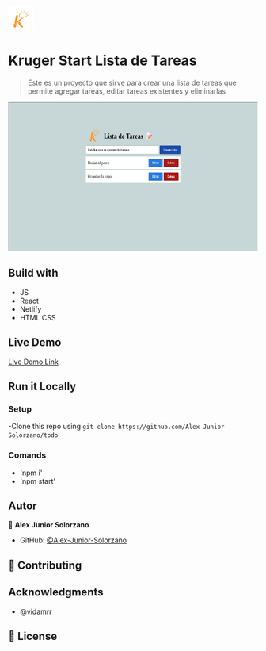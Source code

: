 <img src='./src/images/k2.png' height='50px'>

# Kruger Start Lista de Tareas


 > Este es un proyecto que sirve para crear una lista de tareas que permite agregar tareas, editar tareas existentes y eliminarlas

<img src='./src/images/imagen_2022-11-30_161844636.png' height='300px'>

## Build with 

 - JS
 - React
 - Netlify
 - HTML CSS

## Live Demo


 [Live Demo Link](https://mellifluous-gumption-5ca625.netlify.app)

## Run it Locally


 ### Setup
 
  -Clone this repo using `git clone https://github.com/Alex-Junior-Solorzano/todo`


 ### Comands
  - 'npm i'
  - 'npm start'

## Autor

 👤 **Alex Junior Solorzano**

 - GitHub: [@Alex-Junior-Solorzano](https://github.com/Alex-Junior-Solorzano)



 ## 🤝 Contributing


## Acknowledgments

 - [@vidamrr](https://www.youtube.com/@vidamrr)

## 📝 License
